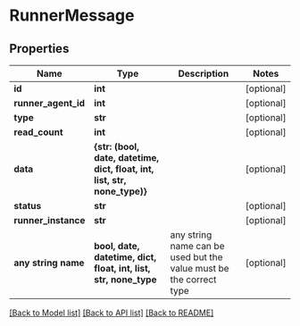 # RunnerMessage


## Properties
Name | Type | Description | Notes
------------ | ------------- | ------------- | -------------
**id** | **int** |  | [optional] 
**runner_agent_id** | **int** |  | [optional] 
**type** | **str** |  | [optional] 
**read_count** | **int** |  | [optional] 
**data** | **{str: (bool, date, datetime, dict, float, int, list, str, none_type)}** |  | [optional] 
**status** | **str** |  | [optional] 
**runner_instance** | **str** |  | [optional] 
**any string name** | **bool, date, datetime, dict, float, int, list, str, none_type** | any string name can be used but the value must be the correct type | [optional]

[[Back to Model list]](../README.md#documentation-for-models) [[Back to API list]](../README.md#documentation-for-api-endpoints) [[Back to README]](../README.md)


